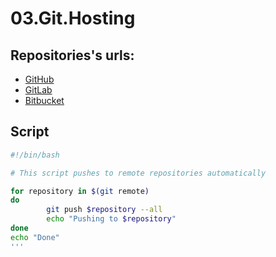 # 03.Git.Hosting

## Repositories's urls:
- [GitHub](https://github.com/ivan-nemkovich/it-academy.by)
- [GitLab](https://gitlab.com/inemkovich/it-academy.by)
- [Bitbucket](https://ivan-nemkovich@bitbucket.org/ivan-nemkovich/it-academy.by)

## Script
```bash
#!/bin/bash

# This script pushes to remote repositories automatically

for repository in $(git remote)
do
        git push $repository --all
        echo "Pushing to $repository"
done
echo "Done"
'''
